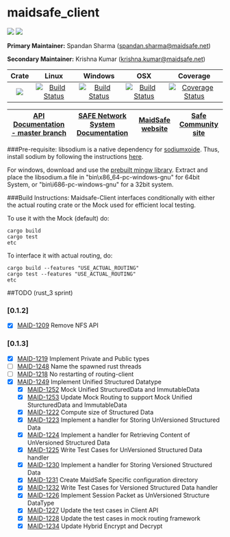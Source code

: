 # maidsafe_client

[![](https://img.shields.io/badge/Project%20SAFE-Approved-green.svg)](http://maidsafe.net/applications) [![](https://img.shields.io/badge/License-GPL3-green.svg)](https://github.com/maidsafe/crust/blob/master/COPYING)


**Primary Maintainer:**     Spandan Sharma (spandan.sharma@maidsafe.net)

**Secondary Maintainer:**   Krishna Kumar (krishna.kumar@maidsafe.net)

|Crate|Linux|Windows|OSX|Coverage|
|:------:|:-------:|:-------:|:-------:|:-------:|
|[![](http://meritbadge.herokuapp.com/maidsafe_client)](https://crates.io/crates/maidsafe_client)|[![Build Status](https://travis-ci.org/maidsafe/maidsafe_client.svg?branch=master)](https://travis-ci.org/maidsafe/maidsafe_client)|[![Build Status](http://ci.maidsafe.net:8080/buildStatus/icon?job=maidsafe_client_win64_status_badge)](http://ci.maidsafe.net:8080/job/maidsafe_client_win64_status_badge/)|[![Build Status](http://ci.maidsafe.net:8080/buildStatus/icon?job=maidsafe_client_osx_status_badge)](http://ci.maidsafe.net:8080/job/maidsafe_client_osx_status_badge/)|[![Coverage Status](https://coveralls.io/repos/maidsafe/maidsafe_client/badge.svg?branch=master)](https://coveralls.io/r/maidsafe/maidsafe_client?branch=master)|

| [API Documentation - master branch](http://maidsafe.net/maidsafe_client/master) | [SAFE Network System Documentation](http://systemdocs.maidsafe.net) | [MaidSafe website](http://maidsafe.net) | [Safe Community site](https://forum.safenetwork.io) |
|:------:|:-------:|:-------:|:-------:|

###Pre-requisite:
libsodium is a native dependency for [sodiumxoide](https://github.com/dnaq/sodiumoxide). Thus, install sodium by following the instructions [here](http://doc.libsodium.org/installation/index.html).

For windows, download and use the [prebuilt mingw library](https://download.libsodium.org/libsodium/releases/libsodium-1.0.2-mingw.tar.gz).
Extract and place the libsodium.a file in "bin\x86_64-pc-windows-gnu" for 64bit System, or "bin\i686-pc-windows-gnu" for a 32bit system.

###Build Instructions:
Maidsafe-Client interfaces conditionally with either the actual routing crate or the Mock used for efficient local testing.

To use it with the Mock (default) do:
```
cargo build
cargo test
etc
```

To interface it with actual routing, do:
```
cargo build --features "USE_ACTUAL_ROUTING"
cargo test --features "USE_ACTUAL_ROUTING"
etc
```

##TODO (rust_3 sprint)
### [0.1.2]
- [X] [MAID-1209](https://maidsafe.atlassian.net/browse/MAID-1209) Remove NFS API

### [0.1.3]
- [X] [MAID-1219](https://maidsafe.atlassian.net/browse/MAID-1219) Implement Private and Public types
- [ ] [MAID-1248](https://maidsafe.atlassian.net/browse/MAID-1248) Name the spawned rust threads
- [ ] [MAID-1218](https://maidsafe.atlassian.net/browse/MAID-1218) No restarting of routing-client
- [X] [MAID-1249](https://maidsafe.atlassian.net/browse/MAID-1249) Implement Unified Structured Datatype
    - [X] [MAID-1252](https://maidsafe.atlassian.net/browse/MAID-1252) Mock Unified StructuredData and ImmutableData
    - [X] [MAID-1253](https://maidsafe.atlassian.net/browse/MAID-1253) Update Mock Routing to support Mock Unified SturcturedData and ImmutableData
    - [X] [MAID-1222](https://maidsafe.atlassian.net/browse/MAID-1222) Compute size of Structured Data
    - [X] [MAID-1223](https://maidsafe.atlassian.net/browse/MAID-1223) Implement a handler for Storing UnVersioned Structured Data
    - [X] [MAID-1224](https://maidsafe.atlassian.net/browse/MAID-1224) Implement a handler for Retrieving Content of UnVersioned Structured Data
    - [X] [MAID-1225](https://maidsafe.atlassian.net/browse/MAID-1225) Write Test Cases for UnVersioned Structured Data handler
    - [X] [MAID-1230](https://maidsafe.atlassian.net/browse/MAID-1230) Implement a handler for Storing Versioned Structured Data
    - [X] [MAID-1231](https://maidsafe.atlassian.net/browse/MAID-1231) Create MaidSafe Specific configuration directory
    - [X] [MAID-1232](https://maidsafe.atlassian.net/browse/MAID-1232) Write Test Cases for Versioned Structured Data handler
    - [X] [MAID-1226](https://maidsafe.atlassian.net/browse/MAID-1226) Implement Session Packet as UnVersioned Structure DataType
    - [X] [MAID-1227](https://maidsafe.atlassian.net/browse/MAID-1227) Update the test cases in Client API
    - [X] [MAID-1228](https://maidsafe.atlassian.net/browse/MAID-1228) Update the test cases in mock routing framework
    - [X] [MAID-1234](https://maidsafe.atlassian.net/browse/MAID-1234) Update Hybrid Encrypt and Decrypt
